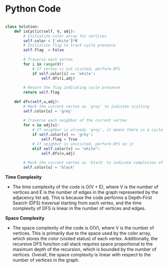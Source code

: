 # Python Code 

```python

class Solution:
    def isCyclic(self, V, adj):
        # Initialize color array for vertices
        self.color = ['white']*V
        # Initialize flag to track cycle presence
        self.flag  = False
        
        # Traverse each vertex
        for i in range(V):
            # If vertex is not visited, perform DFS
            if self.color[i] == 'white':
                self.dfs(i,adj)
        
        # Return the flag indicating cycle presence
        return self.flag
    
    def dfs(self,u,adj):
        # Mark the current vertex as 'grey' to indicate visiting
        self.color[u] = 'grey'
        
        # Traverse each neighbor of the current vertex
        for v in adj[u]:
            # If neighbor is already 'grey', it means there is a cycle
            if self.color[v] == 'grey':
                self.flag = True
            # If neighbor is unvisited, perform DFS on it
            elif self.color[v] == "white":
                self.dfs(v,adj)
                
        # Mark the current vertex as 'black' to indicate completion of visiting
        self.color[u] = 'black'

```
**Time Complexity**
- The time complexity of the code is O(V + E), where V is the number of vertices and E is the number of edges in the graph represented by the adjacency list adj. This is because the code performs a Depth-First Search (DFS) traversal starting from each vertex, and the time complexity of DFS is linear in the number of vertices and edges.

**Space Complexity**
- The space complexity of the code is O(V), where V is the number of vertices. This is primarily due to the space used by the color array, which stores the color (visited status) of each vertex. Additionally, the recursive DFS function call stack requires space proportional to the maximum depth of the recursion, which is bounded by the number of vertices. Overall, the space complexity is linear with respect to the number of vertices in the graph.

